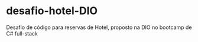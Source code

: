 # desafio-hotel-DIO
Desafio de código para reservas de Hotel, proposto na DIO no bootcamp de C# full-stack
